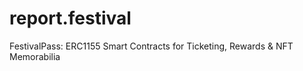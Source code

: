 # report.festival
FestivalPass: ERC1155 Smart Contracts for Ticketing, Rewards &amp; NFT Memorabilia
